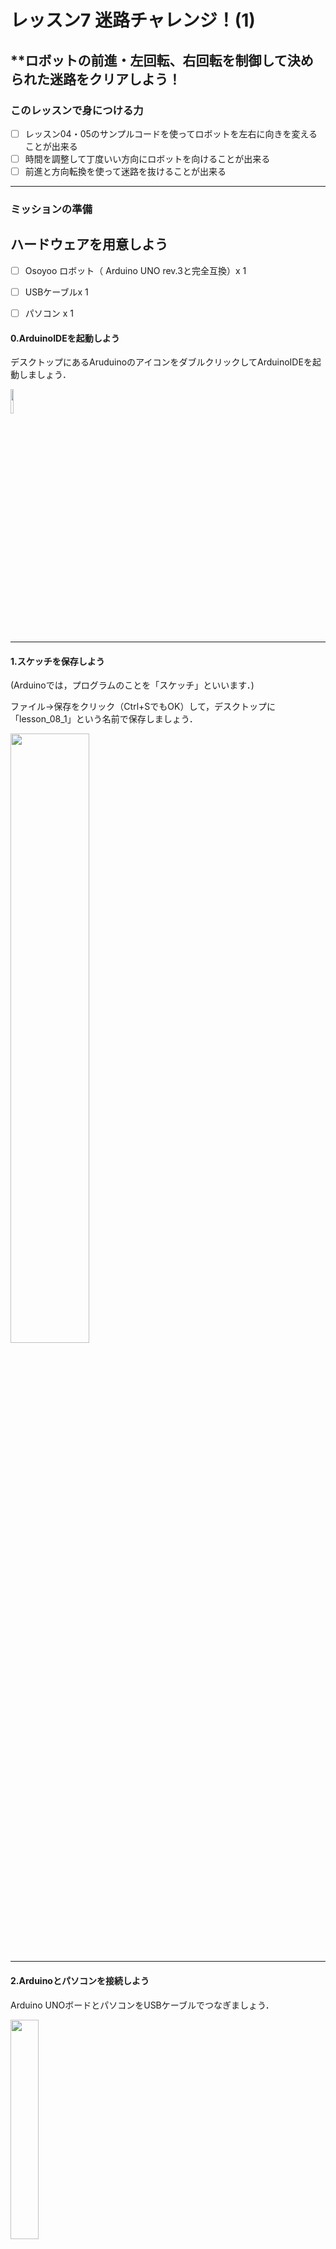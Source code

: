 # レッスン7 迷路チャレンジ！(1)

## **ロボットの前進・左回転、右回転を制御して決められた迷路をクリアしよう！

### このレッスンで身につける力

- [ ] レッスン04・05のサンプルコードを使ってロボットを左右に向きを変えることが出来る
- [ ] 時間を調整して丁度いい方向にロボットを向けることが出来る
- [ ] 前進と方向転換を使って迷路を抜けることが出来る

---

### ミッションの準備

## ハードウェアを用意しよう
- [ ] Osoyoo ロボット（ Arduino UNO rev.3と完全互換）x 1
- [ ] USBケーブルx 1
- [ ] パソコン x 1


#### 0.ArduinoIDEを起動しよう

デスクトップにあるAruduinoのアイコンをダブルクリックしてArduinoIDEを起動しましょう．

<img src="image/ArduinoIDE_icon.png" width="10%">

---

#### 1.スケッチを保存しよう

(Arduinoでは，プログラムのことを「スケッチ」といいます．)

ファイル→保存をクリック（Ctrl+SでもOK）して，デスクトップに「lesson_08_1」という名前で保存しましょう．

<img src="image/ArduinoIDE_save.png" width="50%">

---
#### 2.Arduinoとパソコンを接続しよう

Arduino UNOボードとパソコンをUSBケーブルでつなぎましょう．

<img src="image/Arduino_USBcable.png" width="30%">

【注意】USBを抜き差しするときは向きを確認して，ていねいにあつかうこと．

USBを差したら，ArduinoIDEでボードとシリアルポートを指定しましょう．　　

ツール→ボードをクリックして、Arduino/Genuino UNOをクリックしましょう。　　

次にツール→シリアルポートをクリックして，「COM～（Arduino UNO）」となっているものをクリックしましょう．（COM～の数字は毎回変わります．）

<img src="image/ArduinoIDE_port_setting.png" width="70%">

#### 3. サンプルコードをコピー&ペーストしよう<br>
サンプルコードを1で作ったスケッチにコピー&ペーストしよう
```C++
#define speedPinR 9    //  右側のPWM信号を送信するピンの設定
#define RightMotorDirPin1  12    //右後ろのモーターの信号ピンの設定 
#define RightMotorDirPin2  11    //右前のモーターの信号ピンの設定
#define speedPinL 6    // 左のPWM信号を送信するピンの設定
#define LeftMotorDirPin1  7    //左後ろのモーターの信号ピンの設定 
#define LeftMotorDirPin2  8   //左前のモーターの信号ピンの設定  


//モーターの制御
void stop_Stop(int time = 1000)    //ストップ
{
  digitalWrite(RightMotorDirPin1, LOW);
  digitalWrite(RightMotorDirPin2, LOW);
  digitalWrite(LeftMotorDirPin1, LOW);
  digitalWrite(LeftMotorDirPin2, LOW);
  delay(time);
}

void go_Advance(int speed = 200, int time = 0)  //前に進む関数
{
  digitalWrite(RightMotorDirPin1, HIGH);
  digitalWrite(RightMotorDirPin2, LOW);
  digitalWrite(LeftMotorDirPin1, HIGH);
  digitalWrite(LeftMotorDirPin2, LOW);
  analogWrite(speedPinL, speed);
  analogWrite(speedPinR, speed);
  if (time == 0) {
    ;
  } else {
    delay(time);
    stop_Stop();
  }
}
void go_Left(int speed = 200, int time = 0) //左に旋回する関数
{
  digitalWrite(RightMotorDirPin1, HIGH);
  digitalWrite(RightMotorDirPin2, LOW);
  digitalWrite(LeftMotorDirPin1, LOW);
  digitalWrite(LeftMotorDirPin2, HIGH);
  analogWrite(speedPinL, speed);
  analogWrite(speedPinR, speed);
  if (time == 0) {
    ;
  } else {
    delay(time);
    stop_Stop();
  }
}
void go_Right(int speed = 200, int time = 0) //右に旋回する関数
{
  digitalWrite(RightMotorDirPin1, LOW);
  digitalWrite(RightMotorDirPin2, HIGH);
  digitalWrite(LeftMotorDirPin1, HIGH);
  digitalWrite(LeftMotorDirPin2, LOW);
  analogWrite(speedPinL, speed);
  analogWrite(speedPinR, speed);
  if (time == 0) {
    ;
  } else {
    delay(time);
    stop_Stop();
  }
}
void go_Back(int speed = 200, int time = 0) //後ろに下がる関数
{
  digitalWrite(RightMotorDirPin1, LOW);
  digitalWrite(RightMotorDirPin2, HIGH);
  digitalWrite(LeftMotorDirPin1, LOW);
  digitalWrite(LeftMotorDirPin2, HIGH);
  analogWrite(speedPinL, speed);
  analogWrite(speedPinR, speed);
  if (time == 0) {
    ;
  } else {
    delay(time);
    stop_Stop();
  }
}

//モーター速度の設定
void set_Motorspeed(int speed_L, int speed_R)
{
  analogWrite(speedPinL, speed_L);
  analogWrite(speedPinR, speed_R);
}

//ピンの初期化
void init_GPIO()
{
  pinMode(RightMotorDirPin1, OUTPUT);
  pinMode(RightMotorDirPin2, OUTPUT);
  pinMode(speedPinL, OUTPUT);

  pinMode(LeftMotorDirPin1, OUTPUT);
  pinMode(LeftMotorDirPin2, OUTPUT);
  pinMode(speedPinR, OUTPUT);
  stop_Stop();
}

void setup()
{
  init_GPIO();

//ここから下にプログラムを書く


}

void loop() {
} 

```
---

### ミッションチャレンジ

#### 迷路とは？

入り込むと迷って出られなくなるような道のことだよ！ここで少し変わった迷路を紹介しよう。栃木県の日光市というとことには写真のような人が通れるような巨大な迷路もあるよ。
![栃木県巨大迷路](image/Bigmazeroot.jpg)
 ネットで「巨大な迷路」と検索するともっと出てくるよ。検索してみてね。
ちょっとした豆知識を知ったところで今回のミッションについて話すね。
今回は下図のような迷路を今までスタートから中間地点を通ってゴールしてもらうよ。
みんなが達成できるように下に書いてある「Step1」から順に見ていこう！
![コース図](image/course.png)

#### [Step1]ロボットを動かそう!（復習）

ここで前後左右の動きができるか確認するよ！

前回のレッスンの内容を思い出そう！

左右の動きで関数が変わっちゃうからマイナス「-」とか使わないように注意しよう。

ロボットがうまく動かなかったらレッスン6のサンプルコードを見て復習しよう！

まずは前後の動きをさせてみよう！

ロボットをまっすぐ進ませるにはgo_Advance関数を使うよ。
```C++
go_Advance(速さ、動く時間);
```
ロボットを後ろに下がらせるにはgo_Back関数を使うよ。
```C++
go_Back(速さ、動く時間);
```

次にロボットを左右に動かしてみよう！

ロボットを左に曲がらせるにはgo_Left関数を使うよ。
```C++
go_Left(速さ、動く時間);
```
ロボットを右に曲がらせるにはgo_Right関数を使うよ。
```C++
go_Right(速さ、動く時間);
```
思い出したかな？

思い出せたら次のステップに進もう！



#### [Step2]ロボットを中間地点に動かそう!

[Step1]を使ってスタートから中間地点に目指そう！

前後左右の動きをうまく組み合わせて動かしてみよう！

ここではロボットを動かす「速さ」と「動く時間」の設定の仕方が重要になってくるよ！

![コース図](image/course_centerpoint.png)

中間地点まで移動出来たら次のStepに進もう！

#### [Step3]ロボットをゴール地点に動かそう!
中間地点からゴールに目指そう！

[Step2]の時と同じような感じで中間地点からゴールに移動してみよう。

中間地点から抜け出すときに後ろに下がりながら移動すると楽だよ！

だけどほかの抜け出し方をしてもいいよ！

![コース図](image/course_goalpoint.png)

#### [Step4]ロボットをスタートからゴール地点に動かそう!
最後のステップだよ！

スタートから中間地点を通ってゴールまで移動しよう。

[Step2]と[Step3]をうまく組み合わせてゴールにたどりつけるかな。

ゴールにたどり着けたらミッションクリアだよ！

![コース図](image/course_allpoint.png)

### まとめ

![コース図](image/course.png)


ロボットをまっすぐ進ませるにはgo_Advance関数を使うよ。
```C++
go_Advance(速さ、動く時間);
```
ロボットを後ろに下がらせるにはgo_Back関数を使うよ。
```C++
go_Back(速さ、動く時間);
```
ロボットを左に曲がらせる関数
```C++
go_Left(速さ、動く時間);
```
ロボットを右に曲がらせる関数
```C++
go_Right(速さ、動く時間);
```

これらのプログラムの組み合わせを変えることで前後左右の移動ができる。


### 出来たことをチェックしよう

- [ ] レッスン04・05のサンプルコードを使ってロボットを左右に向きを変えることが出来る
- [ ] 時間を調整して丁度いい方向にロボットを向けることが出来る
- [ ] 前進と方向転換を使って迷路を抜けることが出来る